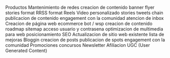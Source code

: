 Productos
Mantenimiento de redes
creacion de contenido
banner
flyer
stories format
RRSS format
Reels
Video personalizado
stories
tweets chain
publicacion de contenido
engagement con la comunidad
atencion de inbox
Creacion de página web
ecommerce
bot / wsp
creacion de contenido
roadmap
sitemap
acceso usuario y contrasena
optimizacion de multimedia para web
posicionamiento SEO
Actualizacion de sitio web existente
lista de mejoras
Bloggin
creacion de posts
publicacion de spots
engagement con la comunidad
Promociones
concursos
Newsletter
Afiliacion
UGC (User Generated Content)
